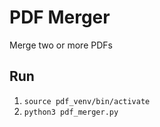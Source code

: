# PDF Merger
Merge two or more PDFs

## Run

1. `source pdf_venv/bin/activate`
2. `python3 pdf_merger.py`

